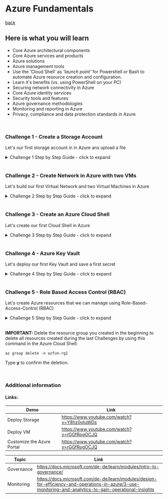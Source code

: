 # Azure Fundamentals

[back](../../README.md)

## Here is what you will learn ##

- Core Azure architectural components
- Core Azure services and products
- Azure solutions
- Azure management tools
- Use the 'Cloud Shell' as _'launch point'_ for Powershell or Bash to automate Azure resource creation and configuration.
- Learn it's benefits (vs. using PowerShell on your PC)
- Securing network connectivity in Azure
- Core Azure identity services
- Security tools and features
- Azure governance methodologies
- Monitoring and reporting in Azure
- Privacy, compliance and data protection standards in Azure

</br>

### Challenge 1 - Create a Storage Account

Let's our first storage account in  in Azure ans upload a file

<details><summary>Challenge 1 Step by Step Guide - click to expand</summary><p>

1. Sign in to the Azure portal at https://portal.azure.com
2. Select All services on the upper left hand side of the Azure Portal. In the **All services** filter box, type **Storage Accounts**. As you begin typing, the list filters based on your input. Select **Storage Accounts**.
3. On the **Storage Accounts** window that appears, if there are no storage accounts present you can select **Create storage account**, or if there are already storage accounts present, this option will not be present and you can choose the option **+ Add**.
4. Complete the Create storage account blade with the following details:
   - Subscription=< Select your subscription >
   - Resource group=Select **Create new**, enter **azfun-rg1**, then select **OK**.
   - Storage account name=< this must be between 3-24 characters in length, can be numbers and lowercase only, and must be unique across Azure >
   - Location=**West Europe**
   - Performance=**Standard**
   - Account kind=Leave the default value **StorageV2 (general purpose v2)**
   - Replication=**Locally redundant storage (LRS)**
   - Access tier (default) **Hot**
        > You might find this setting under the **Advanced** tab.
5. Select **Review + Create** to review your storage account settings and allow Azure to validate the configuration. Once validated select **Create**.
6. Verify its successful creation by going to the resource group just created and locate the storage account.
7. Open the storage account and scroll in the left menu. Scroll to the **Blob service** section, select **Containers** and then select the **+ Container** button.
8. Configure the blob container as below and select **OK** when complete to create the blob container.
Setting Value Name i.e. **blob1** The container name must be lowercase, must start with a letter or number, and can include only letters, numbers, and the dash (-) character. public access level leave the default value i.e. The default level is **Private (no anonymous access)**
9. The container should be created and available
10. We will upload a block blob to your new container. Select the container to show a list of blobs it contains. Since this container is new, it won't yet contain any blobs.
>**Note:** Block blobs consist of blocks of data assembled to make a blob. Most scenarios using Blob storage employ block blobs. Block blobs are ideal for storing text and binary data in the cloud, like files, images, and videos.
11. Create a .txt file on your local machine, named **blob1.txt**, and enter some text into it, such as "this is a blob file" or something like that.
12. Select the **Upload** button in the azure portal. Browse your local file system to find the file you created in the previous steps to upload as a block blob, Click on the **Advanced** arrow, leave the default values as they are, just note them, and then select **Upload**.
>**Note:** You can upload as many blobs as you like this way. You'll see that the new blobs are now listed within the container.
13. View the uploaded block blob by right clicking on the blob file that was uploaded and selecting **View/edit blob**.
14. You can download a block blob by right clicking on it and selecting **Download**. The blob file opens in a browser and is then downloadable by right clicking on the file and selecting save as.

>**Congratulations!** You have created a storage account, created a blob storage container within that storage account, then uploaded a block bob, viewed and edited the block blob in the blob container and then downloaded the block blob.

>**Note:** Keep the resource group for the next Challenges.
</p></details>

</br>

### Challenge 2 - Create Network in Azure with two VMs 

Let's build our first Virtual Network and two Virtual Machines in Azure

<details><summary>Challenge 2 Step by Step Guide - click to expand</summary><p>

1. Sign in to the Azure portal at https://portal.azure.com
2. Choose **Create a resource** in the upper left-hand corner of the Azure portal, then select **Networking > Virtual network**
3. In the List select  **virtual network** and in the New virtaul network pane create a network using the following settings and values:

   - Name=**vnet1**
   - Address space =**10.1.0.0/16**
   - Subscription =< Select your subscription >
   - Resource group = The resource group you created it in the last section, i.e. **azfun-rg1**
   - Location = **West Europe**
   - Subnet – Name = **subnet1**
   - Subnet Address range = **10.1.0.0/24**
   - Leave the rest of the settings at their default values and select Create.

4. Verify the creation of the virtual network by going to the newly created resource group and viewing the virtual network is present, you can click on the virtual network and view its properties if you wish.
5. Create a virtual machine by going to the the upper-left side of the Azure Portal and selecting **Create a resource > Compute > Windows Server 2016 Datacenter**
6. In Create a **virtual machine - Basics** tab, enter or select this information:

    - Subscription = < Select your subscription >
    - Resource group = **azfun-rg1**
    - Virtual machine name = **vm1**
    - Region = **West Europe**
    - Availability options = Leave the default **No infrastructure redundancy required**
    - Image = Leave the default **Windows Server 2016 Datacenter**
    - Size = Leave the default **Standard DS1 v2**
    - Username = **azureuser**
    - Password = enter a password that meets the complexity requirements.
    - Public inbound ports = Select **Allow selected ports**
    - Selected inbound ports = Select **HTTP, HTTPS, SSH** and **RDP**

7. Select **Next** : **Disks**, leave the default values.
8. Select **Next** : **Networking**, complete the following details

   - Virtual network = Leave the default **vnet1**
   - Subnet = Leave the default **subnet1 (10.1.0.0/24)**
   - Public IP = Leave the default (new) **vm1-ip**
   - NIC network security group = accept the default **Basic**
   - Public inbound ports = Select **Allow selected ports**
   - Select inbound ports = Select **HTTP, HTTPS, SSH** and **RDP**
  
9. Select **Next** : **Management**, accept all the defaut values except for the below settings:

   - Boot diagnostics = accept the default value i.e. **Enable with managed storage account**
   - Diagnostic storage account = accept the default value i.e. **vnet1rgdiag**

10.  Select **Review + create**. Azure will validate the configuration. When you see that Validation passed, select **Create**. Deployment times can vary but it can generally take between three to six minutes to deploy.
11.  Create a second Virtual machine by repeating steps **5 to 9** above, using the same values above ensuring the below settings are set:

     - Virtual machine **name=vm2**
     - Public IP=Leave the default (new) **vm2-ip**
     - Diagnostic storage account=Leave the default value i.e. **vnet1rg1diag**

12.  When finished filling in the details, validate the configuration by clicking **Review + create** and once successfully validated click **Create**
13.  When both virtual machines have completed deployment connect to the first virtual machine, **vm1**, by going to the resource group you placed the virtual machine in, **azfun-rg1** and open up the virtual machine, then click the **Connect** button on the virtual machine properties page.

>**Note:** The following directions tell you how to connect to your VM from a Windows computer. On a Mac, you need an RDP client such as this Remote Desktop Client from the Mac App Store and on Linux virtual machine you could connect directly from a bash shell using ssh.

14.  In the **Connect to virtual machine** page, keep the default options to connect by DNS name over port 3389 and click **Download RDP** File.
15.  Open the downloaded RDP file and click **Connect** when prompted.
16.  In the **Windows Security** window, select **More choices** and then **Use a different account**. Type the username as **localhost\username**, (you could also type .\azureuser) enter password you created for the virtual machine, and then click **OK**.
17.  You may receive a certificate warning during the sign-in process. Click **Yes** to create the connection and connect to your deployed VM. You should be able to connect successfully.
18.  Open up a PowerShell command prompt on the virtual machine, by clicking the **Start** button, typing **PowerShell** right clicking **Windows PowerShell** in the menu and selecting **Run as administrator**
19.  Run the command 
````PowerShell
ping vm2 
````
You receive an error, saying request timed out. The ping fails, because ping uses the **Internet Control Message Protocol (ICMP)**. By default, ICMP isn't allowed through the Windows firewall.
20. To allow *vm2* to ping *vm1* enter the below command. This command allows ICMP inbound through the Windows firewall:

````PowerShell
New-NetFirewallRule –DisplayName "Allow ICMPv4-In" –Protocol ICMPv4 
````

21.  Connect to *VM2* as has been done for *VM1*, using rdp. i.e. open **vm2** properties and click the **Connect** button to download and then connect vis RDP
22.  Open up a PowerShell command prompt on the virtual machine, *VM2*, and run the command:

````PowerShell
ping vm1
````

You should now be able to *ping vm1* successfully, because ICMP has been configured to be allowed through the Windows firewall on the vm1 in an earlier step.

>**Congratulations!** This ping is being done using the virtual network you created and deployed the two virtual machines into. The two virtual machines are communicating over this virtual network that was created.

>**Note:** Keep the resource group for the next Challenges.
</p></details>

</br>

### Challenge 3 - Create an Azure Cloud Shell

Let's create our first Cloud Shell in Azure

<details><summary>Challenge 3 Step by Step Guide - click to expand</summary><p>

#### Benefits of the Azure Cloud Shell
The Azure **Cloud Shell is a shell | console hosted in your browser window**. Ready to **execute commands to create, delete, modify Azure resources in your subscription**.  
While it is also possible to use PowerShell or Bash on your local PC to administer Azure, using the Cloud Shell brings some advantages compared to using your PC as 'launch point'.  

Using the **Cloud Shell saves you time** as...:  
- **no need to explicitly code the azure logon within the script** - you are already authenticated to Azure via the browser
- **nothing needs to be installed on your PC** 

```
[Azure Portal] -> Click the 'Cloud Shell' symbol close to your login details on the right upper corner.
```  
![Cloud Shell](./img/CloudShell.png))  
The **'Cloud Shell' is an in-browser-accessible shell for managing Azure resources**. It already has the required SDKs and tools installed to interact with Azure. You can use either Bash or PowerShell.  
When being asked **choose PowerShell this time**.  
**The first time you use the 'Cloud Shell' you will be asked to setup a storage account** e.g. to store files you have uploaded persistently. [See](https://docs.microsoft.com/en-us/azure/cloud-shell/persisting-shell-storage)  

```
[Azure Portal] -> Click 'Show advanced settings'
```  
![Cloud Shell Storage Account Setup](./img/CloudShell1.png)  

| Name | Value |
|---|---|
| Subscription  |  _your subscription_ |
| Cloud Shell Region  |  e.g. **North Europe** |   
| Resource Group  |  e.g. **rg-cloudshell** |   
| Storage Account  |  **_some unique value_** |   
| File Share  |  **cloudshell**|   

```
[Azure Portal] -> Create storage
```  

#### Playing with the Cloud Shell
**Execute your first commands**. Using 'PowerShell' or 'Bash' as environment you can either call:  
**Azure CLI code** snippets, e.g.:
```
az account show
```  
or launch **Azure PowerShell snippets**, like:
```PowerShell
Get-AzSubscription
```
</p></details>

</br>

### Challenge 4 - Azure Key Vault

Let's deploy our first Key Vault and save a first secret

<details><summary>Challenge 4 Step by Step Guide - click to expand</summary><p>

#### Firstly we will create a vault

1. Sign into the Azure Portal and go to **All services > Security** and then select **Key vaults.**
2. In the **Key vaults** pane click on **Create key vault**.
3. In the **Create key vault** blade, enter the details as below and click **Create**
   - Name: a unique name for your vault i.e. **akvtest1**
   - Subscription: < your subscription >
   - Resource Group: select Create new and enter a new resource group name i.e. **azfun-rg1**
   - Location: < a Datacenter location near you i.e. **West Europe** >
   - Pricing Tier: **Standard**
   - Access policies: < accept default value >
   - Virtual Network Access: < accept default value i.e. **Public endpoint (all networks)** >
4. Go to the newly created Key vault and verify it is present. You can take a moment to browse through some of the options available within it, primarily under **Settings** and then options concerning **Keys, Secrets, Certificates, Access Policies, Networking and Security.**
5. Take note of two values in the key vault
- **Vault Name:** In the example it is **akvtest1**
- **DNS name** (also sometimes referred to as the Vault URI): In this example it is `https://akvtest1.vault.azure.net/`. Applications that use your vault through its REST API must use this URI.
>**Note:** Your Azure account is the only one authorized to perform operations on this new vault. You can modify this if you wish in the **Settings > Access policies** section.

#### Add a secret to the Key Vault
We will now add a password that could be used by an application.
1. On the Key Vault properties pages select **Secrets**, then select **Generate/Import**.
2. On the **Create a secret** blade enter the below values, leave the other values at their defaults and then click **Create**.
   - **Upload options**: Manual
   - **Name**: ExamplePassword
   - **Value**: hVFkk965BuUv96!
3. Once the secret has been successfully created, on the **Secrets** pane, varify the **ExamplePassword** has the status Enabled.
4. Double click on the password and in the password pane, note the presence of the **Secret Identifier**. This is the url value that you can now use with applications. It provides a centrally managed and securely stored password for use with applications.
>**Note:** It is also possible to set time limitations on when a password is available for use, using the activation and expiration date settings.

>**Congratulations!** You have created an Azure Key vault and then created a password secret in that key vault, providing a securely stored, centrally managed password for use with applications.

>**Note:** Do not delete these resources as you can use them in the next Challenge.

</p></details>

</br>

### Challenge 5 - Role Based Access Control (RBAC)

Let's create Azure resources that we can manage using Role-Based-Access-Control (RBAC)

<details><summary>Challenge 5 Step by Step Guide - click to expand</summary><p>

In this exercise task we will use Role-Based-Access-Control (RBAC) to grant access to the Azure Virtual Machines created beforehand, then we will view access control at subscription level, then view roles and permissions at resource group level for azure resources, and view individual user and all role assignments. You will then add a new role assignment for the virtual machine contributor role and then remove a role assignment for the resources you deployed.

#### View access control at subscription level

The next thing we need to do, in the context of access control, is to decide where to open the **Access control (IAM)** blade, through which we configure Role-Based-Access-Control (RBAC), and that depends on what resources you want to manage access for. i.e. do you want to manage access for everything in a management group, everything in a subscription, everything in a resource group, or a single resource? The **Access control (IAM)** blade is available at all of these levels and provides the same functionality in each. We will firstly have a look at the **Access control (IAM)** options for a subscription.

1. In the Azure portal, click **All services** and the **Subscriptions**, double click on a subscription from the subscriptions listed and then click on **Access control (IAM)**. See what is possible to configure.

#### View roles and permissions

A role definition is a collection of permissions that you use for role assignments. Azure has over 70 built-in roles for Azure resources. Follow these steps to view the available roles and permissions for the resources we deployed earlier.

1. Go to **Resource groups** and choose the **azfun-rg1**.
2. Within the **rbacrg** resource group, click on **Access control (IAM)** and then select the **Roles** tab to see a list of all the built-in and custom roles.
    >**Note:** You can see the number of users and groups that are assigned to each role at the current scope.
3. Click on the **Owner** role to see who has been assigned this role and also view the permissions for the role.
    >**Note:** As per the screenshot, there are two users listed who are assigned the Owner role. Your list of users will be different.

#### View individual user and all role assignments for a resource

When managing access, you want to know who has access, what are their permissions, and at what scope. To list access for a user, group, service principal, or managed identity, you view their role assignments.

1. In the **azfun-rg1** resource group go to **Access control (IAM)** and select the **Check Access** tab.
2. In the **Find** box choose **User, group, or service principal**. The matching results are displayed below the **Find** boxes. Search for your own user name. 
    >**Note:** Your results will be different and related to your own user account.
3. Click the matching user result to open the **< name > assignments - scope** pane. On this pane, you can see the roles assigned to the selected user and the scope. If there are any deny assignments at this scope or inherited to this scope, they will be listed.
4. Still on the resource group **Access control (IAM)** pane, click the **Role assignments** tab to view all the role assignments at this scope. On the **Role assignments** tab, you can see who has access at this scope. 
    >**Note:** Some of roles present, are listed as **(Inherited)**. This means they are assigned from another scope. Access, in general, is either assigned specifically to this resource, or inherited from an assignment to the parent scope. Your values will be different to those displayed here.

#### Add a role assignment

In RBAC, to grant access, you assign a **Role** to a user, group, service principal, or managed identity. We will assign the a role to a user in the following steps.

1. Open the resource group **Access control (IAM)** and click the **Role assignments** tab, then click **Add** and choose **Add role assignment**.
    >Note: If you don't have permissions to assign roles, the Add role assignment option will be disabled.
2. In the **Add role assignment** pane fill in the following values, then click Save to assign the role.
   - **Role:** select a Role from the drop down list i.e. *Virtual Machine Contributor*
   - **Assign access to:** Azure AD user, group, or service principal
   - **Select:** < type your own user name, and your user name should appear in the list, then click on a user name to select it >
3. The user is now assigned the specified role at the selected scope.

#### Remove role assignments

In RBAC, to remove access, you remove a role assignment.

1. Open the resource group **Access control (IAM)** and click the **Role assignments** tab, 
2. Scroll down through the list of users until you find the user you just added as a **Virtual Machine Contributor**, click on the user, then select **Remove**
3. In the remove role assignment message that appears, click **Yes**.
    >**Note:** Inherited role assignments cannot be removed. If you need to remove an inherited role assignment, you must do it at the scope where the role assignment was created. In the Scope column, the column where (Inherited) appears, there is a link that takes you to the scope where this role was assigned in this case the subscription, then you can go to the Access control (IAM) blade and remove the role assignment there.

**Congratulations!** You have created some Azure resources that you can manage using Role-Based-Access-Control (RBAC), you have viewed access control at subscription level, and then viewed roles and permissions at resource group level for azure resources, and viewed individual user and all role assignments. You then added a new role assignment for the virtual machine contributor role and finally removed a role assignment for the resources you deployed.

</p></details>

</br>

**IMPORTANT:** Delete the resource group you created in the beginning to delete all resources created during the last Challenges by using this command in the Azure Cloud Shell:
```
az group delete -n azfun-rg1
```
Type **y** to confirm the deletion.

</br>

### Additional information

#### Links:

|Demo|Link|
|----|----|
|Deploy Storage|<https://www.youtube.com/watch?v=Y8hz0oIuWDs>|
|Deploy VM|<https://www.youtube.com/watch?v=rGGfRogOCJQ>|
|Customize the Azure Portal|<https://www.youtube.com/watch?v=rGGfRogOCJQ>|

|Topic|Link|
|-----|----|
|Governance|<https://docs.microsoft.com/de-de/learn/modules/intro-to-governance/>|
|Monitoring|<https://docs.microsoft.com/de-de/learn/modules/design-for-efficiency-and-operations-in-azure/3-use-monitoring-and-analytics-to-gain-operational-insights>|
  
